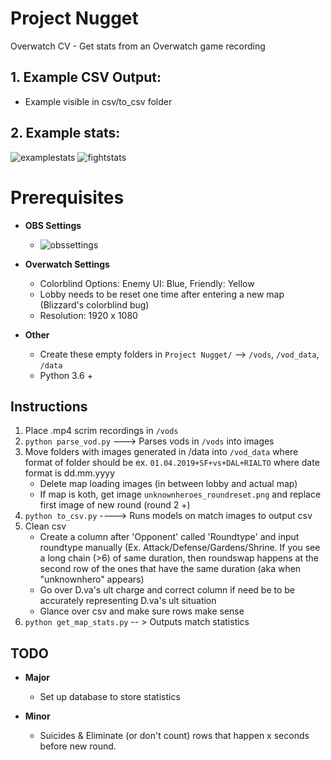 # Project Nugget
Overwatch CV - Get stats from an Overwatch game recording

## 1. Example CSV Output:
- Example visible in csv/to_csv folder

## 2. Example stats:
![examplestats](https://user-images.githubusercontent.com/47507106/57599467-9c5de500-750b-11e9-8130-c483474d84ea.PNG)
![fightstats](https://user-images.githubusercontent.com/47507106/58194561-ba011c00-7c7a-11e9-8371-67e2fc923983.PNG)

# Prerequisites
* **OBS Settings**
  * ![obssettings](https://user-images.githubusercontent.com/47507106/58447188-80844280-80b8-11e9-8c9a-ee7054c0c113.PNG)

* **Overwatch Settings**
  * Colorblind Options: Enemy UI: Blue, Friendly: Yellow
  * Lobby needs to be reset one time after entering a new map (Blizzard's colorblind bug)
  * Resolution: 1920 x 1080

* **Other**
  * Create these empty folders in `Project Nugget/` --> `/vods`, `/vod_data`, `/data`
  * Python 3.6 +

## Instructions
1. Place .mp4 scrim recordings in `/vods`
1. `python parse_vod.py` ---> Parses vods in `/vods` into images  
1. Move folders with images generated in /data into `/vod_data` where format of folder should be ex. `01.04.2019+SF+vs+DAL+RIALTO`  where date format is dd.mm.yyyy
    * Delete map loading images (in between lobby and actual map)
    * If map is koth, get image `unknownheroes_roundreset.png` and replace first image of new round (round 2 +)
1. `python to_csv.py` ----> Runs models on match images to output csv
1. Clean csv
    * Create a column after 'Opponent' called 'Roundtype' and input roundtype manually (Ex. Attack/Defense/Gardens/Shrine.  If you see a long chain (>6) of same duration, then roundswap happens at the second row of the ones that have the same duration (aka when "unknownhero" appears)
    * Go over D.va's ult charge and correct column if need be to be accurately representing D.va's ult situation
    * Glance over csv and make sure rows make sense
1. `python get_map_stats.py` -- > Outputs match statistics

## TODO
* **Major**
  * Set up database to store statistics

* **Minor**
  * Suicides & Eliminate (or don't count) rows that happen x seconds before new round.
